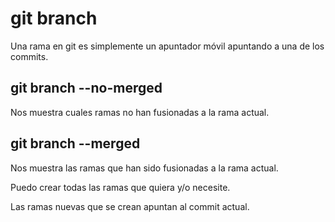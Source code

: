 # git branch
Una rama en git es simplemente un apuntador móvil apuntando a una de los
commits.


## git branch --no-merged
Nos muestra cuales ramas no han fusionadas a la rama actual.

## git branch --merged
Nos muestra las ramas que han sido fusionadas a la rama actual.

Puedo crear todas las ramas que quiera y/o necesite.

Las ramas nuevas que se crean apuntan al commit actual.

